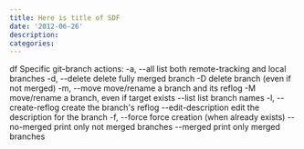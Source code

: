 ```yaml
---
title: Here is title of SDF
date: '2012-06-26'
description:
categories:
---
```


df
Specific git-branch actions:
    -a, --all             list both remote-tracking and local branches
    -d, --delete          delete fully merged branch
    -D                    delete branch (even if not merged)
    -m, --move            move/rename a branch and its reflog
    -M                    move/rename a branch, even if target exists
    --list                list branch names
    -l, --create-reflog   create the branch's reflog
    --edit-description    edit the description for the branch
    -f, --force           force creation (when already exists)
    --no-merged <commit>  print only not merged branches
    --merged <commit>     print only merged branches

